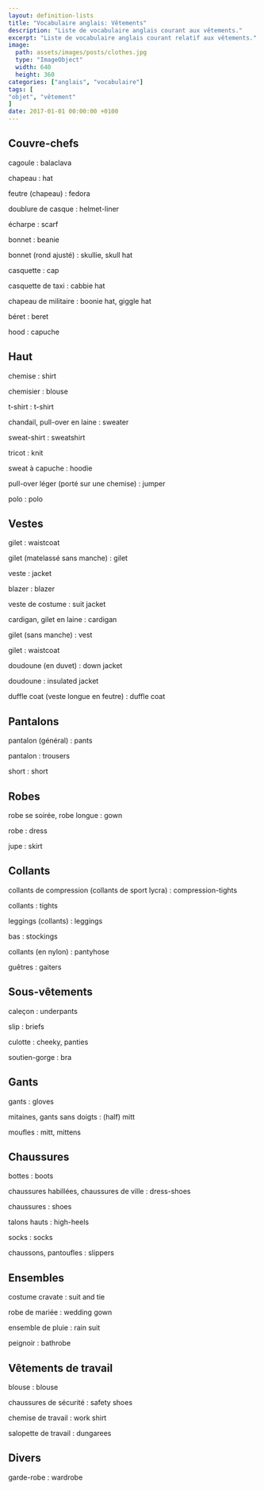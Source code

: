 ```yaml
---
layout: definition-lists
title: "Vocabulaire anglais: Vêtements"
description: "Liste de vocabulaire anglais courant aux vêtements."
excerpt: "Liste de vocabulaire anglais courant relatif aux vêtements."
image:
  path: assets/images/posts/clothes.jpg
  type: "ImageObject"
  width: 640
  height: 360
categories: ["anglais", "vocabulaire"]
tags: [
"objet", "vêtement"
]
date: 2017-01-01 00:00:00 +0100
---
```


## Couvre-chefs

cagoule
: balaclava

chapeau
: hat

feutre (chapeau)
: fedora

doublure de casque
: helmet-liner

écharpe
: scarf

bonnet
: beanie

bonnet (rond ajusté)
: skullie, skull hat

casquette
: cap

casquette de taxi
: cabbie hat

chapeau de militaire
: boonie hat, giggle hat

béret
: beret

hood
: capuche


## Haut

chemise
: shirt

chemisier
: blouse

t-shirt
: t-shirt

chandail, pull-over en laine
: sweater

sweat-shirt
: sweatshirt

tricot
: knit

sweat à capuche
: hoodie

pull-over léger (porté sur une chemise)
: jumper

polo
: polo


## Vestes

gilet
: waistcoat

gilet (matelassé sans manche)
: gilet

veste
: jacket

blazer
: blazer

veste de costume
: suit jacket

cardigan, gilet en laine
: cardigan

gilet (sans manche)
: vest

gilet
: waistcoat

doudoune (en duvet)
: down jacket

doudoune
: insulated jacket

duffle coat (veste longue en feutre)
: duffle coat


## Pantalons

pantalon (général)
: pants

pantalon
: trousers

short
: short


## Robes

robe se soirée, robe longue
: gown

robe
: dress

jupe
: skirt


## Collants

collants de compression (collants de sport lycra)
: compression-tights

collants
: tights

leggings (collants)
: leggings

bas
: stockings

collants (en nylon)
: pantyhose

guêtres
: gaiters


## Sous-vêtements

caleçon
: underpants

slip
: briefs

culotte
: cheeky, panties

soutien-gorge
: bra


## Gants

gants
: gloves

mitaines, gants sans doigts
: (half) mitt

moufles
: mitt, mittens


## Chaussures

bottes
: boots

chaussures habillées, chaussures de ville
: dress-shoes

chaussures
: shoes

talons hauts
: high-heels

socks
: socks

chaussons, pantoufles
: slippers


## Ensembles

costume cravate
: suit and tie

robe de mariée
: wedding gown

ensemble de pluie
: rain suit

peignoir
: bathrobe


## Vêtements de travail

blouse
: blouse

chaussures de sécurité
: safety shoes

chemise de travail
: work shirt

salopette de travail
: dungarees


## Divers

garde-robe
: wardrobe
